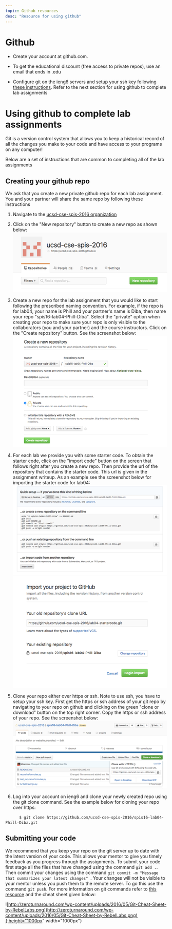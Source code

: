 ```yaml
---
topic: Github resources
desc: "Resource for using github"
---
```


# Github

* Create your account at github.com.  
 - To get the educational discount (free access to private repos), use an email that ends in .edu

* Configure git on the ieng6 servers and setup your ssh key following [these instructions](https://help.github.com/articles/adding-a-new-ssh-key-to-your-github-account/). Refer to the next section for using github to complete lab assignments

# Using github to complete lab assignments

Git is a version control system that allows you to keep a historical record of all the changes you make to your code and have access to your programs on any computer!

Below are a set of instructions that are common to completing all of the lab assignments

## Creating your github repo

We ask that you create a new private github repo for each lab assignment.
You and your partner will share the same repo by following these instructions

1. Navigate to the [ucsd-cse-spis-2016 organization](https://github.com/ucsd-cse-spis-2016)

2. Click on the "New repository" button to create a new repo as shown below: ![new repo](/images/new-repo-begin.png)

3. Create a new repo for the lab assignment that you would like to start following the prescribed naming convention. For example, if the repo is for lab04, your name is Phill and your partner's name is Diba, then name your repo "spis16-lab04-Phill-Diba". Select the "private" option when creating your repo to make sure your repo is only visible to the collaborators (you and your partner) and the course instructors. Click on the "Create repository" button. See the screenshot below:![new repo](/images/create-new-repo.png)

4. For each lab we provide you with some starter code. To obtain the starter code, click on the "import code" button on the screen that follows right after you create a new repo. Then provide the url of the repository that contains the starter code. This url is given in the assignment writeup. As an example see the screenshot below for importing the starter code for lab04: ![new repo](/images/import-code1.png)![new repo](/images/import-code2.png)

5. Clone your repo either over https or ssh. Note to use ssh, you have to setup your ssh key. First get the https or ssh address of your git repo by navigating to your repo on github and clicking on the green "clone or download" button on the top right corner. Copy the https or ssh address of your repo. See the screenshot below: ![new repo](/images/get-repo-url.png)

6. Log into your account on ieng6 and clone your newly created repo using the git clone command. See the example below for cloning your repo over https: 

```
      $ git clone https://github.com/ucsd-cse-spis-2016/spis16-lab04-Phill-Diba.git

```

## Submitting your code

We recommend that you keep your repo on the git server up to date with the latest version of your code. This allows your mentor to give you timely feedback as you progress through the assignments. To submit your code first stage all the files that have changed using the command `git add .`. Then commit your changes using the command `git commit -m "Message that summarizes your latest changes" `. Your changes will not be visible to your mentor unless you push them to the remote server. To go this use the command `git push`. For more information on git commands refer to [this resource](http://zeroturnaround.com/rebellabs/git-commands-and-best-practices-cheat-sheet/) and the cheat sheet given below:

![http://zeroturnaround.com/wp-content/uploads/2016/05/Git-Cheat-Sheet-by-RebelLabs.png](http://zeroturnaround.com/wp-content/uploads/2016/05/Git-Cheat-Sheet-by-RebelLabs.png){:height="1000px" width="1000px"}
